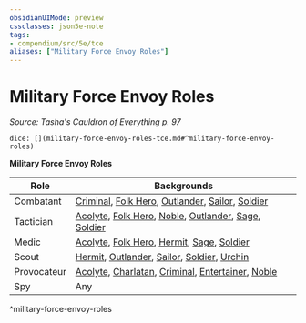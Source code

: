 ```yaml
---
obsidianUIMode: preview
cssclasses: json5e-note
tags:
- compendium/src/5e/tce
aliases: ["Military Force Envoy Roles"]
---
```

# Military Force Envoy Roles
*Source: Tasha's Cauldron of Everything p. 97* 

`dice: [](military-force-envoy-roles-tce.md#^military-force-envoy-roles)`

**Military Force Envoy Roles**

| Role | Backgrounds |
|------|-------------|
| Combatant | [Criminal](compendium/backgrounds/criminal.md), [Folk Hero](compendium/backgrounds/folk-hero.md), [Outlander](compendium/backgrounds/outlander.md), [Sailor](compendium/backgrounds/sailor.md), [Soldier](compendium/backgrounds/soldier.md) |
| Tactician | [Acolyte](compendium/backgrounds/acolyte.md), [Folk Hero](compendium/backgrounds/folk-hero.md), [Noble](compendium/backgrounds/noble.md), [Outlander](compendium/backgrounds/outlander.md), [Sage](compendium/backgrounds/sage.md), [Soldier](compendium/backgrounds/soldier.md) |
| Medic | [Acolyte](compendium/backgrounds/acolyte.md), [Folk Hero](compendium/backgrounds/folk-hero.md), [Hermit](compendium/backgrounds/hermit.md), [Sage](compendium/backgrounds/sage.md), [Soldier](compendium/backgrounds/soldier.md) |
| Scout | [Hermit](compendium/backgrounds/hermit.md), [Outlander](compendium/backgrounds/outlander.md), [Sailor](compendium/backgrounds/sailor.md), [Soldier](compendium/backgrounds/soldier.md), [Urchin](compendium/backgrounds/urchin.md) |
| Provocateur | [Acolyte](compendium/backgrounds/acolyte.md), [Charlatan](compendium/backgrounds/charlatan.md), [Criminal](compendium/backgrounds/criminal.md), [Entertainer](compendium/backgrounds/entertainer.md), [Noble](compendium/backgrounds/noble.md) |
| Spy | Any |
^military-force-envoy-roles